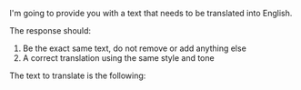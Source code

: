 I'm going to provide you with a text that needs to be translated into English.

The response should:

1. Be the exact same text, do not remove or add anything else
2. A correct translation using the same style and tone

The text to translate is the following:
